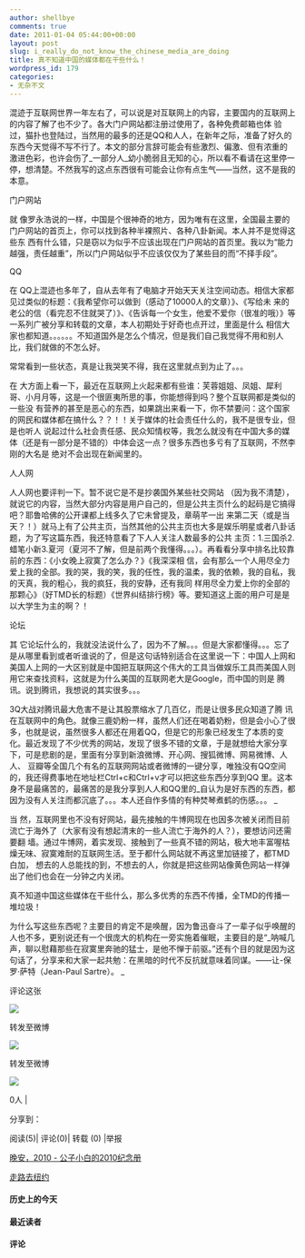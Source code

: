 ```yaml
---
author: shellbye
comments: true
date: 2011-01-04 05:44:00+00:00
layout: post
slug: i_really_do_not_know_the_chinese_media_are_doing
title: 真不知道中国的媒体都在干些什么！
wordpress_id: 179
categories:
- 无杂不文
---
```


混迹于互联网世界一年左右了，可以说是对互联网上的内容，主要国内的互联网上的内容了解了也不少了。各大门户网站都注册过使用了，各种免费邮箱也体 验过，猫扑也登陆过，当然用的最多的还是QQ和人人，在新年之际，准备了好久的东西今天觉得不写不行了。本文的部分言辞可能会有些激烈、偏激、但有浓重的 激进色彩，也许会伤了_一部分人_幼小脆弱且无知的心，所以看不看请在这里停一停，想清楚。不然我写的这点东西很有可能会让你有点生气——当然，这不是我的本意。

  


门户网站  


就 像罗永浩说的一样，中国是个很神奇的地方，因为唯有在这里，全国最主要的门户网站的首页上，你可以找到各种半裸照片、各种八卦新闻。本人并不是觉得这些东 西有什么错，只是窃以为似乎不应该出现在门户网站的首页里。我以为“能力越强，责任越重”，所以门户网站似乎不应该仅仅为了某些目的而“不择手段”。 

  


QQ  


在 QQ上混迹也多年了，自从去年有了电脑才开始天天关注空间动态。相信大家都见过类似的标题：《我希望你可以做到（感动了10000人的文章）》、《写给未 来的老公的信（看完忍不住就哭了）》、《告诉每一个女生，他爱不爱你（很准的哦）》等一系列广被分享和转载的文章，本人初期处于好奇也点开过，里面是什么 相信大家也都知道。。。。。。不知道国外是怎么个情况，但是我们自己我觉得不用和别人比，我们就做的不怎么好。 

  


常常看到一些状态，真是让我哭笑不得，我在这里就点到为止了。。。  


  


在 大方面上看一下，最近在互联网上火起来都有些谁：芙蓉姐姐、凤姐、犀利哥、小月月等，这是一个很匪夷所思的事，你能想得到吗？整个互联网都是类似的一些没 有营养的甚至是恶心的东西，如果跳出来看一下，你不禁要问：这个国家的网民和媒体都在搞什么？？！！关于媒体的社会责任什么的，我不是很专业，但是也听人 说起过什么社会责任感、民众知情权等，我怎么就没有在中国大多的媒体（还是有一部分是不错的）中体会这一点？很多东西也多亏有了互联网，不然李刚的大名是 绝对不会出现在新闻里的。 

  


人人网  


人人网也要评判一下。暂不说它是不是抄袭国外某些社交网站 （因为我不清楚），就说它的内容，当然大部分内容是用户自己的，但是公共主页什么的起码是它搞得吧？耶鲁哈佛的公开课都上线多久了它未曾提及，章萌芊一出 来第二天（或是当天？！）就马上有了公共主页，当然其他的公共主页也大多是娱乐明星或者八卦话题，为了写这篇东西，我还特意看了下人人关注人数最多的公共 主页：1.三国杀2.蜡笔小新3.夏河（夏河不了解，但是前两个我懂得。。。）。再看看分享中排名比较靠前的东西：《小女晚上寂寞了怎么办？》《我深深相 信，会有那么一个人用尽全力爱上我的全部。我的哭，我的笑，我的任性，我的温柔，我的依赖，我的自私，我的天真，我的粗心，我的疯狂，我的安静，还有我同 样用尽全力爱上你的全部的那颗心》（好TMD长的标题）《世界纠结排行榜》等。要知道这上面的用户可是是以大学生为主的啊？！ 

  


论坛  


其 它论坛什么的，我就没法说什么了，因为不了解。。。但是大家都懂得。。。忘了是从哪里看到或者听谁说的了，但是这句话特别适合在这里说一下：中国人上网和 美国人上网的一大区别就是中国把互联网这个伟大的工具当做娱乐工具而美国人则用它来查找资料，这就是为什么美国的互联网老大是Google，而中国的则是 腾讯。说到腾讯，我想说的其实很多。。。 

  


3Q大战对腾讯最大危害不是让其股票缩水了几百亿，而是让很多民众知道了腾 讯在互联网中的角色。就像三鹿奶粉一样，虽然人们还在喝着奶粉，但是会小心了很多，也就是说，虽然很多人都还在用着QQ，但是它的形象已经发生了本质的变 化。最近发现了不少优秀的网站，发现了很多不错的文章，于是就想给大家分享下，可是悲剧的是，里面有分享到新浪微博、开心网、搜狐微博、网易微博、人人、 豆瓣等全国几个有名的互联网网站或者微博的一键分享，唯独没有QQ空间的，我还得费事地在地址栏Ctrl+c和Ctrl+v才可以把这些东西分享到QQ 里。这本身不是最痛苦的，最痛苦的是我分享到人人和QQ里的_自认为是好东西的东西，都因为没有人关注而都沉底了。。。本人还自作多情的有种焚琴煮鹤的伤感。。。 _

  


当 然，互联网里也不没有好网站，最先接触的牛博网现在也因多次被关闭而目前流亡于海外了（大家有没有想起清末的一些人流亡于海外的人？），要想访问还需要翻 墙。通过牛博网，着实发现、接触到了一些真不错的网站，极大地丰富喔枯燥无味、寂寞难耐的互联网生活。至于都什么网站就不再这里加链接了，都TMD白加， 想去的人总能找的到，不想去的人，你就是把这些网站像黄色网站一样弹出了他们也会在一分钟之内关闭。 

  


真不知道中国这些媒体在干些什么，那么多优秀的东西不传播，全TMD的传播一堆垃圾！  


  
为什么写这些东西呢？主要目的肯定不是唤醒，因为鲁迅奋斗了一辈子似乎唤醒的人也不多，更别说还有一个很庞大的机构在一旁实施着催眠，主要目的是“_呐喊几声，聊以慰藉那些在寂寞里奔驰的猛士，是他不惮于前驱。”还有个目的就是因为这句话了，分享来和大家一起共勉：在黑暗的时代不反抗就意味着同谋。——让-保罗·萨特（Jean-Paul Sartre）。          _



































评论这张









![](http://b.bst.126.net/newpage/images/microblog.png?1)

转发至微博
















![](http://b.bst.126.net/newpage/images/microblog.png?1)

转发至微博













![](http://b.bst.126.net/style/common/tuijian.png)

0人 | 
	        
分享到： 






阅读(5)|
评论(0)|
转载 (0)
|举报



























[晚安，2010 - 公子小白的2010纪念册](http://bai444854713.blog.163.com/blog/static/1633121822011019751146/)





[走路去纽约](http://bai444854713.blog.163.com/blog/static/1633121822011077520450/)










#### 历史上的今天













#### 最近读者
















#### 评论



















